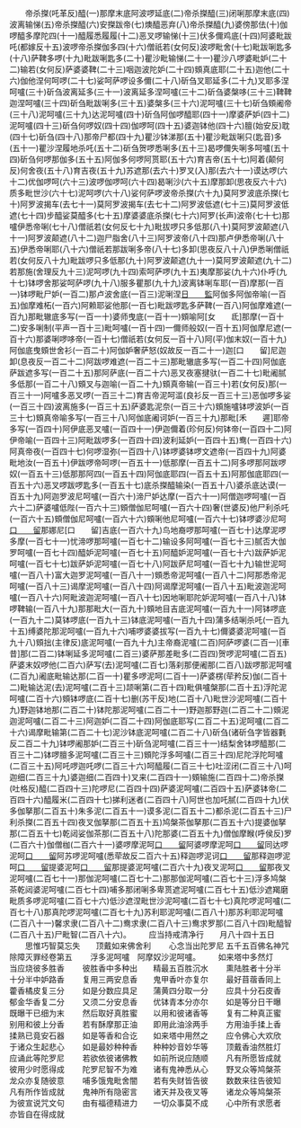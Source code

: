 <!-- { "loadSidebar": true } -->
　　帝杀搩(吒革反)醯(一)那摩末底阿波啰延底(二)帝杀搩醯(三)闭唎那摩末底(四)波离输悌(五)帝杀搩醯(六)安搩跋帝(七)燠醯恶弃(八)帝杀搩醯(九)婆傍那佉(十)伽啰醯多摩陀四(十一)醯履悉履履(十二)恶叉啰输悌(十三)伏多儞鸡底(十四)阿婆毗跋吒(都嫁反十五)波啰帝杀搩伽多四(十六)僧祇若(女何反)波啰毗舍(十七)毗跋唎匙多(十八)萨鞞多啰(十九)毗跋唎匙多(二十)瞿沙毗输悌(二十一)瞿沙八啰婆毗妒(二十二)输若(女何反)萨婆婆鞞(二十三)咽迦波陀妒(二十四)頞真底耶(二十五)迦他(二十六)伽他涅何呵啰(二十七)娑呵萨啰设多儞(二十八)斫刍叉耶延多(二十九)叉耶多涅呵嚧(三十)斫刍波离延多(三十一)波离延多涅呵嚧(三十二)斫刍婆槃哆(三十三)鞞鞞迦涅呵嚧(三十四)斫刍毗跋唎多(三十五)婆槃多(三十六)泥呵嚧(三十七)斫刍頞阇帝(三十八)泥呵嚧(三十九)达泥呵嚧(四十)斫刍阿伽啰醯耶(四十一)摩婆萨妒(四十二)泥呵嚧(四十三)斫刍何啰奴(四十四)伽啰呵(四十五)婆迦钵他(四十六)膻(始安反)耽(四十七)斫刍(四十八)那帝尸都(四十九)瞿沙钵涕那(五十)瞿沙毗跋唎只(匙音)多(五十一)瞿沙涅履地杀吒(五十二)斫刍贺啰悉唎多(五十三)曷啰儞失唎多呵嚧(五十四)斫刍何啰那伽多(五十五)阿伽多何啰阿贳耶(五十六)育吉帝(五十七)阿着(颠何反)何舍夜(五十八)育吉夜(五十九)苏遮那(去六十)罗叉(入)那(去六十一)谟达啰(六十二)优伽啰呵(六十三)波啰伽啰呵(六十四)曷唎沙(六十五)摩那卸(思夜反六十六)质多毗世沙(六十七)泥呵啰(六十八)娑何萨啰波帝杀搩(六十九)莫阿罗波底杀搩(七十)阿罗波揭车(去七十一)莫阿罗波揭车(去七十二)阿罗波低遮(七十三)莫阿罗波低遮(七十四)步醯娑莫醯多(七十五)摩婆婆底杀搩(七十六)阿罗(长声)波帝(七十七)那嚧伊悉帝唎(七十八)僧祇若(女何反七十九)毗拔啰只多低那(八十)莫阿罗波颠遮(八十一)阿罗波颠遮(八十二)迦尸脂舍(八十三)阿罗波帝(八十四)那卢伊悉帝唎(八十五)伊悉帝唎耶(八十六)僧祇若那跋唎多帝(八十七)多卸(思夜反八十八)伊悉唎僧祇若(女何反八十九)毗跋啰只多低那(九十)阿罗波颠遮(九十一)莫阿罗波颠遮(九十二)若那施(舍理反九十三)泥呵啰(九十四)索呵萨啰(九十五)夷摩那娑(九十六)仆呼(九十七)钵啰舍那娑呵萨啰(九十八)服多瞿那(九十九)波离钵唎车耶(一百)摩那(一百一)钵啰毗尸妒(一百二)那卢波舍底(一百三)泥唎涅[日　　監](利衫反一百四)阿伽多阿伽帝喻(一百五)伽摩难柘(一百六)阿赖耶娑他那(一百七)毗跋啰匙多萨鞞(一百八)阿伽摩难遮(一百九)那毗辙底多写(一百一十)婆师曳底(一百十一)頞喻阿[女　　氐]那摩(一百十二)安多唎制(平声一百十三)毗呵嚧(一百十四)一儞师般奴(一百十五)阿伽摩尼遮(一百十六)那婆唎啰哆帝(一百十七)僧祇若(女何反一百十八)阿(平)伽末奴(一百十九)阿伽底曳頞世舍衫(一百二十)阿伽妒奢萨怒(奴故反一百二十一)迦[口　　留]尼迦卸(息夜反一百二十二)阿跋啰难遮(一百二十三)那毗辙底多写(一百二十四)阿伽底萨跋遮多写(一百二十五)那阿萨底(一百二十六)恶叉夜塞揵驮(一百二十七)毗阇腻多低那(一百二十八)頞叉与迦喻(一百二十九)頞真帝输(一百三十)若(女何反)那(一百三十一)阿嚧多恶叉啰(一百三十二)育吉帝泥呵滥(良衫反一百三十三)恶伽啰多娑(一百三十四)波离施多(一百三十五)萨婆匙泥奈(一百三十六)頞施嚧钵啰波妒(一百三十七)頞真帝喻多写(一百三十八)阿伽底阇诃妒(一百三十九)那毗[禾　　遲]耶帝多写(一百四十)阿伊底恶叉嚧(一百四十一)伊迦儞着(珍何反)何钵帝(一百四十二)阿伊帝喻(一百四十三)阿毗跋啰多(一百四十四)波利延妒(一百四十五)鸯(一百四十六)阿真帝夜(一百四十七)何啰湿弥(一百四十八)钵啰婆钵啰文遮帝(一百四十九)阿婆毗地汝(一百五十)伊跋啰帝呵啰(一百五十一)低那摩(一百五十二)阿多啰那阿跋啰奴(一百五十三)低那那阿四(一百五十四)阿伽底耶四(一百五十五)阿那伽底耶四(一百五十六)恶叉啰跋啰匙多(一百五十七)底杀搩醯输染(一百五十八)婆杀底达谟(一百五十九)阿迦罗波尼呵嚧(一百六十)渧尸妒达摩(一百六十一)阿僧迦啰呵嚧(一百六十二)萨婆嚧低陛(一百六十三)頞僧伽尼呵嚧(一百六十四)奢(世婆反)他尸利杀吒(一百六十五)頞僧伽尼呵嚧(一百六十六)頞唎他尼呵嚧(一百六十七)钵啰婆沙尼呵[口　　留](一百六十八)那娜尼[口　　留]吉底(一百六十九)鸟地裔啰那呵嚧(一百七十)达摩泥啰多摩(一百七十一)忧渧啰那呵嚧(一百七十二)输设多阿呵嚧(一百七十三)腻否大伽罗呵嚧(一百七十四)醯妒泥呵嚧(一百七十五)阿醯妒泥呵嚧(一百七十六)跋萨妒泥呵嚧(一百七十七)跋萨妒泥呵嚧(一百七十八)阿跋萨尼呵嚧(一百七十九)输世泥呵嚧(一百八十)富大迦罗泥呵嚧(一百八十一)頞悉帝泥呵嚧(一百八十二)阿那悉帝泥呵嚧(一百八十三)谒摩泥呵嚧(一百八十四)阿谒摩泥呵嚧(一百八十五)毗波迦泥呵嚧(一百八十六)阿毗波迦泥呵嚧(一百八十七)因地唎耶陀妒泥呵嚧(一百八十八)钵啰鞞输(一百八十九)那那毗大(一百九十)頞地目吉底泥呵嚧(一百九十一)阿钵啰底(一百九十二)莫钵啰底(一百九十三)钵底泥呵嚧(一百九十四)蒲多结唎杀吒(一百九十五)缚婆陀那泥呵嚧(一百九十六)哺啰婆婆拔写(一百九十七)儞婆婆泥呵嚧(一百九十八)頞拙(主律反)底泥呵嚧(一百九十九)主帝裔泥嚧(二百)阿萨啰婆(二百一)[車　　昔]那(二百二)钵唎延多泥呵嚧(二百三)婆萨那差毗多(二百四)贺啰泥呵嚧(二百五)萨婆末奴啰他(二百六)萨写(去)泥呵嚧(二百七)落刹那便阇那(二百八)跋啰那泥呵嚧(二百九)阇底毗输达那(二百一十)瞿多啰泥呵(二百十一)萨婆楞(荦矜反)伽(二百十二)毗输达泥(去)泥呵嚧(二百十三)颉唎第(二百十四)毗俱嚧槃那(二百十五)浮陀泥呵嚧(二百十六)頞钵啰底(二百十七)删(苏干反)地(二百十八)毗世沙泥呵嚧(二百十九)野迦钵地那(二百二十)钵陀那泥呵嚧(二百二十一)野迦那野迦(二百二十二)頞泥迦泥呵嚧(二百二十三)阿迦妒(二百二十四)阿伽底耶写(二百二十五)泥呵嚧(二百二十六)谒摩毗输第(二百二十七)泥沙钵底泥呵嚧(二百二十八)斫刍(诸斫刍字皆器氀反二百二十九)钵啰阇那妒(二百三十)斫刍泥呵嚧(二百三十一)结梨舍钵啰醯那(二百三十二)钵啰膻多泥呵嚧(二百三十三)頞陀浮多呵嚧(二百三十四)尼陀浮陀呵嚧(二百三十五)阿吒啰迦吒啰(二百三十六)呵醯履(二百三十七)吐涩闭(二百三十八)呵迦细(二百三十九)婆迦细(二百四十)叉来(二百四十一)頞输施(二百四十二)帝杀搩(吐格反)醯(二百四十三)陀啰尼(二百四十四)萨婆泥呵嚧(二百四十五)萨婆钵帝(二百四十六)醯履米(二百四十七)挮利迷者(二百四十八)阿世也加吒腻(二百四十九)伏多伽拏那(二百五十)朱多泥(二百五十一)谟多泥(二百五十二)都杀泥(二百五十三)尸利杀搩(二百五十四)夜叉伽拏那(二百五十五)鸠槃茶伽拏那(二百五十六)提婆伽拏那(二百五十七)乾闼娑伽茶那(二百五十八)陀那婆(二百五十九)僧伽摩睺(呼侯反)罗(二百六十)伽僧枷(二百六十一)婆啰摩泥呵[口　　留](悉荦救反二百六十二)阿婆啰摩泥呵[口　　留](二百六十三)同达啰泥呵[口　　留](二百六十四)阿苏啰泥呵嚧(悉荦故反二百六十五)释迦啰泥诃[口　　留](二百六十六)那释迦啰泥呵[口　　留](二百六十七)提婆泥呵[口　　留](二百六十八)那提婆泥呵嚧(二百六十九)夜叉泥呵[口　　留](二百七十)那夜叉泥呵嚧(二百七十一)那伽泥呵嚧(二百七十二)那那伽泥呵嚧(二百七十三)浮多鸠槃茶乾闼婆泥呵嚧(二百七十四)哺多那闭唎多卑贳遮泥呵嚧(二百七十五)低沙遮羯磨毗质多啰泥呵嚧(二百七十六)低沙遮涅毗世沙泥呵嚧(二百七十七)真陀啰泥呵嚧(二百七十八)那真陀啰泥呵嚧(二百七十九)苏利耶泥呵嚧(二百八十)那苏利耶泥呵嚧(二百八十一)馨求隶(二百八十二)鸯求隶(二百八十三)鸯求罗那(二百八十四)毗醯智(二百八十五)尸毗智(二百八十六)。
　　应当持戒清净行　　月八十四十五日
　　思惟巧智莫忘失　　顶戴如来佛舍利
　　心念当出陀罗尼
五千五百佛名神咒除障灭罪经卷第五
　　浮多泥呵嚧　阿摩奴沙泥呵嚧。
　　如来塔中多然灯　　当应烧彼多胜香
　　彼胜香中多种出　　精最五百胜沉水
　　熏陆胜者十分半　　十分半中妒路香
　　复用三两安息香　　鬼甲香叶亦复尔
　　最好苜蓿香同上　　藿香橘皮复三分
　　如是分数应具足　　蒲黄四分取一分
　　应具十分石皮香　　郁金华香复二分
　　又须二分安息香　　优钵青本分亦尔
　　如是等分日干曝　　既曝干已细为末
　　然后取好真胜蜜　　以用和彼诸香等
　　复有二种真正蜜　　别用和彼上分香
　　若有酥摩那正油　　即用此油涂两手
　　方用油手揉上香　　揉熟已竟安石器
　　如是等香和合讫　　如来塔中用然之
　　应令佛心大欢欣　　于诸众生起悲心
　　如是最妙种种香　　种种妙音妙华等
　　顶戴香油然胜灯　　应诵此等陀罗尼
　　若欲依彼诸佛教　　如前所说应随顺
　　凡有所愿皆成就　　彼用少时愿得成
　　陀罗尼智不为难　　诸有鬼神悉从心
　　野叉众等鸠槃茶　　龙众亦复随彼意
　　哺多饿鬼毗舍闇　　若有失财皆告彼
　　数数来往告彼知　　凡有所作皆成就
　　鬼神所有隐密言　　诸天并及夜叉等
　　诸龙众等鸠槃茶　　为彼宣说咒文句
　　由有福德精进力　　一切众事莫不成
　　心中所有求愿者　　亦皆自在得成就
